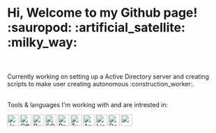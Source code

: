   <h1>
    Hi, Welcome to my Github page! :sauropod: :artificial_satellite: :milky_way:
  </h1>
<br /> <br /> 
Currently working on setting up a Active Directory server and creating scripts to make user creating autonomous :construction_worker:.
<br /> <br /> 

Tools & languages I'm working with and are intrested in:

  <a href="https://www.java.com/en/">
      <img align="left" alt="Java" width="26px" src="https://img.icons8.com/color/48/000000/java-coffee-cup-logo.png" />
  </a>
  
  <a href="https://dotnet.microsoft.com/en-us/languages/csharp">
      <img align="left" alt="C#" width="26px" src="https://img.icons8.com/color/48/000000/c-sharp-logo-2.png" />
  </a>

  
  <a href="https://www.python.org/">
      <img align="left" alt="Pyhton" width="26px" src="https://img.icons8.com/color/48/000000/python.png" />
  </a>


  <a href="https://www.mysql.com/">
      <img align="left" alt="SQL" width="26px" src="https://img.icons8.com/dusk/48/000000/sql.png" />
  </a>
  
  <a href="https://reactjs.org/">
      <img align="left" alt="React Native" width="26px" src="https://img.icons8.com/office/16/000000/react.png" />
  </a>
  
  <a href="https://www.typescriptlang.org/">
      <img align="left" alt="TypeScript" width="26px" src="https://img.icons8.com/color/48/000000/typescript.png" />
  </a>
  
  <a href="https://angular.io/">
      <img align="left" alt="Angular" width="26px" src="https://img.icons8.com/color/48/000000/angularjs.png" />
  </a>
 
  <a href="https://www.linux.org/">
      <img align="left" alt="Linux" width="26px" src="https://img.icons8.com/color/48/000000/linux.png" />
  </a>
  
  <a href="https://www.docker.com/">
      <img align="left" alt="Docker" width="26px" src="https://img.icons8.com/color/48/000000/docker.png" />
  </a>
  
  <a href="https://learn.microsoft.com/en-us/powershell/">
      <img align="left" alt="" width="26px" src="https://img.icons8.com/color/48/000000/powershell.png" />
  </a>
  
  
  
  
  
  
  
  
